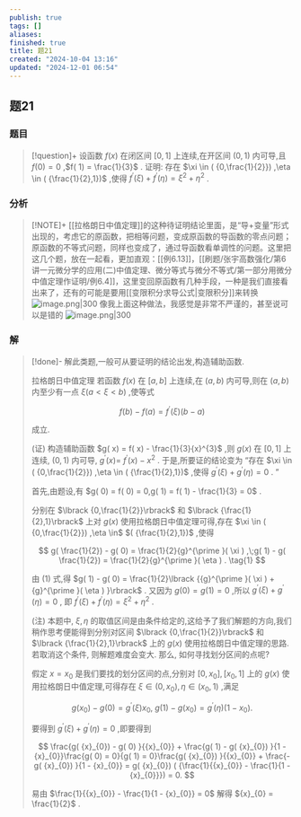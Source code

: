 ```yaml
---
publish: true
tags: []
aliases: 
finished: true
title: 题21
created: "2024-10-04 13:16"
updated: "2024-12-01 06:54"
---
```

## 题21
### 题目
> [!question]+
> 设函数 $f( x)$ 在闭区间 $\lbrack  {0,1}\rbrack$ 上连续,在开区间 $( {0,1})$ 内可导,且 $f( 0)  = 0$ ,$f( 1)  = \frac{1}{3}$ .
> 证明: 存在 $\xi  \in  ( {0,\frac{1}{2}}) ,\eta  \in  ( {\frac{1}{2},1})$ ,使得 ${f}^{\prime }( \xi )  + {f}^{\prime }( \eta )  = {\xi }^{2} + {\eta }^{2}$ .
### 分析
> [!NOTE]+
> [[拉格朗日中值定理]]的这种待证明结论里面，是“导+变量”形式出现的，考虑它的原函数，把相等问题，变成原函数的导函数的零点问题；原函数的不等式问题，同样也变成了，通过导函数看单调性的问题。这里把这几个题，放在一起看，更加直观：[[例6.13]]，[[刷题/张宇高数强化/第6讲一元微分学的应用(二)中值定理、微分等式与微分不等式/第一部分用微分中值定理作证明/例6.4]]，这里变回原函数有几种手段，一种是我们直接看出来了，还有的可能是要用[[变限积分求导公式|变限积分]]来转换
> ![image.png|300](https://img.hwenyi.live/202411011400518.webp)
> 像我上面这种做法，我感觉是非常不严谨的，甚至说可以是错的
> ![image.png|300](https://img.hwenyi.live/202411012108305.webp)
### 解
> [!done]-
> 解此类题,一般可从要证明的结论出发,构造辅助函数.
> 
> 拉格朗日中值定理 若函数 $f( x)$ 在 $\lbrack  {a,b}\rbrack$ 上连续,在 $( {a,b})$ 内可导,则在 $( {a,b})$ 内至少有一点 $\xi ( {a < \xi  < b})$ ,使等式
> 
> $$
> f( b)  - f( a)  = {f}^{\prime }( \xi ) ( {b - a})
> $$
> 
> 成立.
> 
> (证) 构造辅助函数 $g( x)  = f( x)  - \frac{1}{3}{x}^{3}$ ,则 $g( x)$ 在 $\lbrack  {0,1}\rbrack$ 上连续, $( {0,1})$ 内可导, ${g}^{\prime }( x)  =$ ${f}^{\prime }( x)  - {x}^{2}$ . 于是,所要证的结论变为 “存在 $\xi  \in  ( {0,\frac{1}{2}}) ,\eta  \in  ( {\frac{1}{2},1})$ ,使得 ${g}^{\prime }( \xi )  + {g}^{\prime }( \eta )  = 0$ . ”
> 
> 首先,由题设,有 $g( 0)  = f( 0)  = 0,g( 1)  = f( 1)  - \frac{1}{3} = 0$ .
> 
> 分别在 $\lbrack  {0,\frac{1}{2}}\rbrack$ 和 $\lbrack  {\frac{1}{2},1}\rbrack$ 上对 $g( x)$ 使用拉格朗日中值定理可得,存在 $\xi  \in  ( {0,\frac{1}{2}}) ,\eta  \in$ $( {\frac{1}{2},1})$ ,使得
> 
> $$
> g( \frac{1}{2})  - g( 0)  = \frac{1}{2}{g}^{\prime }( \xi ) ,\;g( 1)  - g( \frac{1}{2})  = \frac{1}{2}{g}^{\prime }( \eta ) . \tag{1}
> $$
> 
> 由 (1) 式,得 $g( 1)  - g( 0)  = \frac{1}{2}\lbrack  {{g}^{\prime }( \xi )  + {g}^{\prime }( \eta ) }\rbrack$ . 又因为 $g( 0)  = g( 1)  = 0$ ,所以 ${g}^{\prime }( \xi )  + {g}^{\prime }( \eta )  = 0$ , 即 ${f}^{\prime }( \xi )  + {f}^{\prime }( \eta )  = {\xi }^{2} + {\eta }^{2}$ .
> 
> (注) 本题中, $\xi ,\eta$ 的取值区间是由条件给定的,这给予了我们解题的方向,我们稍作思考便能得到分别对区间 $\lbrack  {0,\frac{1}{2}}\rbrack$ 和 $\lbrack  {\frac{1}{2},1}\rbrack$ 上的 $g( x)$ 使用拉格朗日中值定理的思路. 若取消这个条件, 则解题难度会变大. 那么, 如何寻找划分区间的点呢?
> 
> 假定 $x = {x}_{0}$ 是我们要找的划分区间的点,分别对 $\lbrack  {0,{x}_{0}}\rbrack  ,\lbrack  {{x}_{0},1}\rbrack$ 上的 $g( x)$ 使用拉格朗日中值定理,可得存在 $\xi  \in  ( {0,{x}_{0}}) ,\eta  \in  ( {{x}_{0},1})$ ,满足
> 
> $$
> g( {x}_{0})  - g( 0)  = {g}^{\prime }( \xi ) {x}_{0},\;g( 1)  - g( {x}_{0})  = {g}^{\prime }( \eta ) ( {1 - {x}_{0}}) .
> $$
> 
> 要得到 ${g}^{\prime }( \xi )  + {g}^{\prime }( \eta )  = 0$ ,即要得到
> 
> $$
> \frac{g( {x}_{0})  - g( 0) }{{x}_{0}} + \frac{g( 1)  - g( {x}_{0}) }{1 - {x}_{0}}\frac{g( 0)  = 0}{g( 1)  = 0}\frac{g( {x}_{0}) }{{x}_{0}} + \frac{-g( {x}_{0}) }{1 - {x}_{0}} = g( {x}_{0}) ( {\frac{1}{{x}_{0}} - \frac{1}{1 - {x}_{0}}})  = 0.
> $$
> 
> 易由 $\frac{1}{{x}_{0}} - \frac{1}{1 - {x}_{0}} = 0$ 解得 ${x}_{0} = \frac{1}{2}$ .